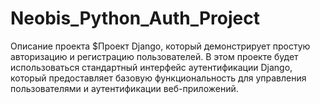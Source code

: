 # Neobis_Python_Auth_Project

Описание проекта
$Проект Django, который демонстрирует простую авторизацию и регистрацию пользователей. В этом проекте будет использоваться стандартный интерфейс аутентификации Django, который предоставляет базовую функциональность для управления пользователями и аутентификации веб-приложений.
